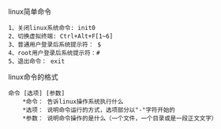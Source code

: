 linux简单命令
    
    1、关闭linux系统命令: init0
    2、切换虚拟终端: Ctrl+Alt+F[1~6]
    3、普通用户登录后系统提示符： $
    4、root用户登录后系统提示符：#
    5、退出命令： exit
    
linux命令的格式

    命令 [选项] [参数]
        *命令： 告诉linux操作系统执行什么
        *选项： 说明命令运行的方式，选项部分以"-"字符开始的
        *参数： 说明命令操作的是什么（一个文件，一个目录或是一段正文文字）
        
```shell

```
